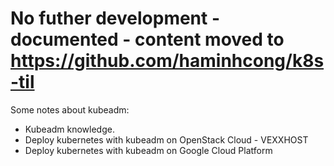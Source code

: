 # No futher development - documented - content moved to https://github.com/haminhcong/k8s-til

Some notes about kubeadm:

- Kubeadm knowledge.
- Deploy kubernetes with kubeadm on OpenStack Cloud - VEXXHOST
- Deploy kubernetes with kubeadm on Google Cloud Platform
